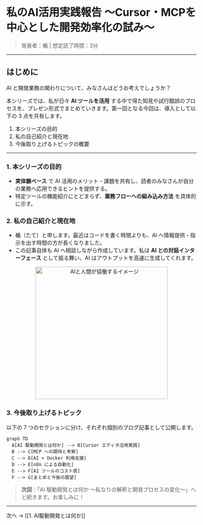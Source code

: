 # 私のAI活用実践報告 〜Cursor・MCPを中心とした開発効率化の試み〜

> 発表者：楯   |   想定読了時間：3分

---

## はじめに

AI と開発業務の関わりについて、みなさんはどうお考えでしょうか？

本シリーズでは、私が日々 **AI ツールを活用** する中で得た知見や試行錯誤のプロセスを、プレゼン形式でまとめていきます。第一回となる今回は、導入として以下の 3 点を共有します。

1. 本シリーズの目的
2. 私の自己紹介と現在地
3. 今後取り上げるトピックの概要

---

### 1. 本シリーズの目的

- **実体験ベース** で AI 活用のメリット・課題を共有し、読者のみなさんが自分の業務へ応用できるヒントを提供する。
- 特定ツールの機能紹介にとどまらず、**業務フローへの組み込み方法** を具体的に示す。

### 2. 私の自己紹介と現在地

- 楯（たて）と申します。最近はコードを書く時間よりも、AI へ情報提供・指示を出す時間の方が長くなりました。
- この記事自体も AI へ相談しながら作成しています。私は **AI との対話インターフェース** として振る舞い、AI はアウトプットを高速に生成してくれます。

<div align="center">
  <img src="https://cdn.discordapp.com/attachments/776321673552723969/1374673599318724688/ChatGPT_Image_2025521_18_00_58.png?ex=682ee80e&is=682d968e&hm=3bab3e45ccbdb08baf480dbd59c48c56e01198e9d06ba4f57a540a37d91d1e63&" alt="AIと人間が協働するイメージ" height="350" />
</div>

### 3. 今後取り上げるトピック

以下の 7 つのセクションに分け、それぞれ個別のブログ記事として公開します。

```mermaid
graph TD
  A[AI 駆動開発とは何か] --> B[Cursor エディタ活用実践]
  B --> C[MCP への期待と考察]
  C --> D[AI × Docker 利用支援]
  D --> E[n8n による自動化]
  E --> F[AI ツールのコスト感]
  F --> G[まとめと今後の展望]
```

> **次回**：「AI 駆動開発とは何か 〜私なりの解釈と開発プロセスの変化〜」へと続きます。お楽しみに！

---

次へ → [[1. AI駆動開発とは何か]]
